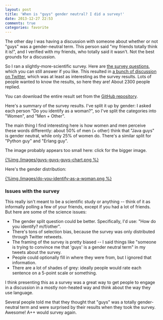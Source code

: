 ```yaml
---
layout: post
title: 'When is "guys" gender neutral? I did a survey!'
date: 2013-12-27 22:53
comments: true
categories: favorite
---
```


The other day I was having a discussion with someone about whether or
not "guys" was a gender-neutral term. This person said "my friends
totally think it is!", and I verified with my friends, who totally
said it wasn't. Not the best grounds for a discussion.

So I ran a slightly-more-scientific survey. Here are
[the survey questions](https://docs.google.com/forms/d/1qg85hU7hfjqDgydlfa16UveuENFjgp23WlfkRNsnm48/viewform),
which you can still answer if you like. This resulted in
[a bunch of discussion on Twitter](http://storify.com/jvns/guys-guys-guys),
which was at least as interesting as the survey results. Lots of
people wanted to know the results, so here they are! About 2300 people
replied.

You can download the entire result set from the
[GitHub repository](https://github.com/jvns/guys-guys-guys).

Here's a summary of the survey results. I've split it up by gender: I
asked each person "Do you identify as a woman?", so I've split the
categories into "Women", and "Men + Other".

The main thing I find interesting here is how women and men perceive
these words differently: about 50% of men (+ other) think that "Java
guys" is gender neutral, while only 25% of women do. There's a similar
split for "Python guy" and "Erlang guy".

The image probably appears too small here: click for the bigger image.

[{%img /images/guys-guys-guys-chart.png %}](/images/guys-guys-guys-chart.png)

Here's the gender distribution:

[{%img /images/do-you-identify-as-a-woman.png %}](/images/do-you-identify-as-a-woman.png)

### Issues with the survey

This really isn't meant to be a scientific study or anything -- think
of it as informally polling a few of your friends, except if you had a
lot of friends. But here are some of the science issues:

* The gender split question could be better. Specifically, I'd use:
  "How do you identify? m/f/other".
* There's tons of selection bias, because the survey was only
  distributed through Twitter retweets.
* The framing of the survey is pretty biased -- I said things like
  "someone is trying to convince me that 'guys' is a gender neutral
  term" in my tweets about the survey.
* People could optionally fill in where they were from, but I ignored
  that information.
* There are a lot of shades of grey: ideally people would rate each
  sentence on a 5-point scale or something.

I think presenting this as a survey was a great way to get people to
engage in a discussion in a mostly non-heated way and think about the
way they use language.

Several people told me that they thought that "guys" was a totally
gender-neutral term and were surprised by their results when they took
the survey. Awesome! A++ would survey again.
